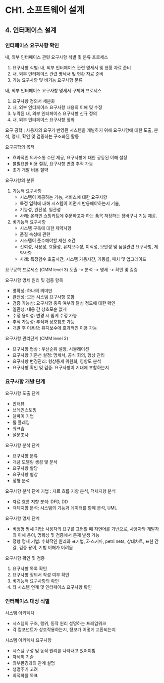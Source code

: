 # CH1. 소프트웨어 설계

## 4. 인터페이스 설계

### 인터페이스 요구사항 확인

내, 외부 인터페이스 관련 요구사항 식별 및 분류 프로세스
1. 요구사항 식별: 내, 외부 인터페이스 관련 명세서 및 현황 자료 준비
2. 내, 외부 인터페이스 관련 명세서 및 현황 자료 준비
3. 기능 요구사항 및 비기능 요구사항 분류

내, 외부 인터페이스 요구사항 명세서 구체화 프로세스
1. 요구사항 정의서 세분화
2. 내, 외부 인터페이스 요구사항 내용의 이해 및 수정
3. 누락된 내, 외부 인터페이스 요구사항 신규 정의
4. 내, 외부 인터페이스 요구사항 정의


요구 공학
; 사용자의 요구가 반영된 시스템을 개발하기 위해 요구사항에 대한 도출, 분석, 명세, 확인 및 검증하는 구조화된 활동

요구공학의 목적
- 효과적인 의사소통 수단 제공, 요구사항에 대한 공동된 이해 설정
- 불필요한 비용 절감, 요구사항 변경 추적 가능
- 초기 개발 비용 절약

 요구사항의 분류
1. 기능적 요구사항
	- 시스템이 제공하는 기능, 서비스에 대한 요구사항
	- 특정 입력에 대해 시스템이 어떤게 반응해야하는지 기술,
	- 기능성, 완전성, 일관성
	- 사례: 온라인 쇼핑카트에 주문하고자 하는 품목 저장하는 장바구니 기능 제공.
2. 비기능적 요구사항
	- 시스템 구축에 대한 제약사항
	- 품질 속성에 관련
	- 시스템이 준수해야할 제한 조건
	- 신뢰성, 사용성, 효율성, 유지보수성, 이식성, 보안성 및 품질관련 요구사항, 제약사항
	- 사례: 특정함수 호출시간, 시스템 가동시간, 가동률, 패치 및 업그레이드

요구공학 프로세스 (CMM level 3)
도출 -> 분석 -> 명세 -> 확인 및 검증

요구사항 명세 원리 및 검증 항목
- 명확성: 하나의 의미만
- 완전성: 모든 시스템 요구사항 포함
- 검증 가능성: 요구사항 충족 여부와 달성 정도에 대한 확인
- 일관성: 내용 간 상호모순 없게
- 수정 용이성: 변경 시 쉽게 수정 가능
- 추적 가능성: 추적과 상호참조 가능
- 개발 후 이용성: 유지보수에 효과적인 이용 가능

요구사항 관리단계 (CMM level 2)
- 요구사항 협상 : 우선순위 설정, 시뮬레이션
- 요구사항 기준선 설정: 명세서, 공식 회의, 형상 관리
- 요구사항 변경관리: 형상통제 위원회, 영향도 분석
- 요구사항 확인 및 검증: 요구사항이 기대에 부합하는지

### 요구사항 개발 단계

요구사항 도출 단계
- 인터뷰 
- 브레인스토밍
- 델파이 기법
- 롤 플레잉
- 워크숍
- 설문조사

요구사항 분석 단계
- 요구사항 분류
- 개념 모델링 생성 및 분석
- 요구사항 할당
- 요구사항 협상
- 정형 분석

요구사항 분석 단계 기법 : 자료 흐름 지향 분석, 객체지향 분석
- 자료 흐름 지향 분석: DFD, DD
- 객체지향 분석: 시스템의 기능과 데이터를 함께 분석, UML

요구사항 명세 단계
- 비정형 명세 기법: 사용자의 요구를 표현할 때 자연어를 기반으로, 사용자와 개발자의 이해 용이, 명확성 및 검증에서 문제 발생 가능
- 정형 명세 기법: 수학적인 원리와 표기법, Z-스키마, petri nets, 상태차트, 표현 간결, 검증 용이, 기법 이해가 어려움

요구사항 확인 및 검증
1. 요구사항 목록 확인
2. 요구사항 정의서 작성 여부 확인
3. 비기능적 요구사항의 확인
4. 타 시스템 연계 및 인터페이스 요구사항 확인

### 인터페이스 대상 식별

시스템 아키텍처
- 시스템의 구조, 행위, 동작 원리 설명하는 프레임워크
- 각 컴포넌트가 상호작용하는지, 정보가 어떻게 교환되는지

시스템 아키텍처 요구사항
- 시스템 구성 및 동작 원리를 나타내고 있어야함
- 자세히 기술
- 외부환경과의 관계 설명
- 생명주기 고려
- 최적화를 목표

